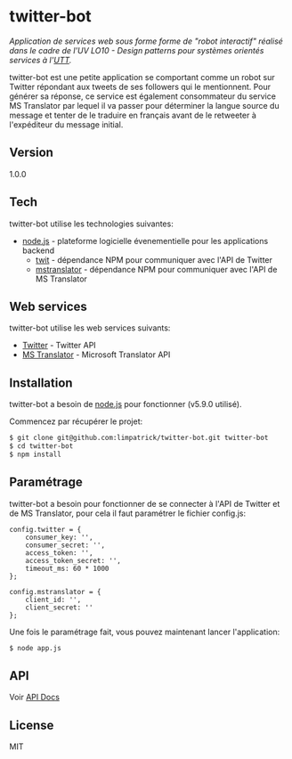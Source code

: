 # twitter-bot

*Application de services web sous forme forme de "robot interactif" réalisé dans le cadre de l'UV LO10 - Design patterns pour systèmes orientés services à l'[UTT](http://www.utt.fr).*

twitter-bot est une petite application se comportant comme un robot sur Twitter répondant aux tweets de ses followers qui le mentionnent. Pour générer sa réponse, ce service est également consommateur du service MS Translator par lequel il va passer pour déterminer la langue source du message et tenter de le traduire en français avant de le retweeter à l'expéditeur du message initial.

## Version
1.0.0

## Tech

twitter-bot utilise les technologies suivantes:

* [node.js](https://nodejs.org) - plateforme logicielle évenementielle pour les applications backend
	* [twit](https://www.npmjs.com/package/twit) - dépendance NPM pour communiquer avec l'API de Twitter
	* [mstranslator](https://www.npmjs.com/package/mstranslator) - dépendance NPM pour communiquer avec l'API de MS Translator

## Web services

twitter-bot utilise les web services suivants:

* [Twitter](https://dev.twitter.com) - Twitter API
* [MS Translator](https://www.microsoft.com/en-us/translator/translatorapi.aspx) - Microsoft Translator API

## Installation

twitter-bot a besoin de [node.js](https://nodejs.org/) pour fonctionner (v5.9.0 utilisé).

Commencez par récupérer le projet:

```sh
$ git clone git@github.com:limpatrick/twitter-bot.git twitter-bot
$ cd twitter-bot
$ npm install
```

## Paramétrage

twitter-bot a besoin pour fonctionner de se connecter à l'API de Twitter et de MS Translator, pour cela il faut paramétrer le fichier config.js:

    config.twitter = {
    	consumer_key: '',
    	consumer_secret: '',
    	access_token: '',
    	access_token_secret: '',
    	timeout_ms: 60 * 1000
    };
    
    config.mstranslator = {
    	client_id: '',
    	client_secret: ''
    };

Une fois le paramétrage fait, vous pouvez maintenant lancer l'application:

```sh
$ node app.js
```

## API

Voir [API Docs](https://github.com/limpatrick/twitter-bot/blob/master/API.md)

License
----

MIT